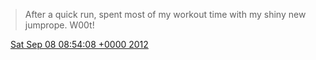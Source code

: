 > After a quick run, spent most of my workout time with my shiny new jumprope\. W00t\!

<img src="../../media/tweet.ico" width="12" /> [Sat Sep 08 08:54:08 +0000 2012](https://twitter.com/DromerDenker/status/244357943695388672)